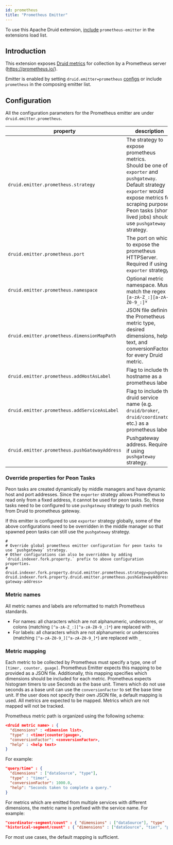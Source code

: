 ```yaml
---
id: prometheus
title: "Prometheus Emitter"
---
```


<!--
  ~ Licensed to the Apache Software Foundation (ASF) under one
  ~ or more contributor license agreements.  See the NOTICE file
  ~ distributed with this work for additional information
  ~ regarding copyright ownership.  The ASF licenses this file
  ~ to you under the Apache License, Version 2.0 (the
  ~ "License"); you may not use this file except in compliance
  ~ with the License.  You may obtain a copy of the License at
  ~
  ~   http://www.apache.org/licenses/LICENSE-2.0
  ~
  ~ Unless required by applicable law or agreed to in writing,
  ~ software distributed under the License is distributed on an
  ~ "AS IS" BASIS, WITHOUT WARRANTIES OR CONDITIONS OF ANY
  ~ KIND, either express or implied.  See the License for the
  ~ specific language governing permissions and limitations
  ~ under the License.
  -->


To use this Apache Druid extension, [include](../../development/extensions.md#loading-extensions) `prometheus-emitter` in the extensions load list.

## Introduction

This extension exposes [Druid metrics](https://druid.apache.org/docs/latest/operations/metrics.html) for collection by a Prometheus server (https://prometheus.io/).

Emitter is enabled by setting `druid.emitter=prometheus` [configs](https://druid.apache.org/docs/latest/configuration/index.html#emitting-metrics) or include `prometheus` in the composing emitter list. 

## Configuration

All the configuration parameters for the Prometheus emitter are under `druid.emitter.prometheus`.

| property                                      | description                                                                                                                                                                                                                            | required? | default                              |
|-----------------------------------------------|----------------------------------------------------------------------------------------------------------------------------------------------------------------------------------------------------------------------------------------|-----------|--------------------------------------|
| `druid.emitter.prometheus.strategy`           | The strategy to expose prometheus metrics. <br/>Should be one of `exporter` and `pushgateway`. Default strategy `exporter` would expose metrics for scraping purpose. Peon tasks (short-lived jobs) should use `pushgateway` strategy. | yes       | exporter                             |
| `druid.emitter.prometheus.port`               | The port on which to expose the prometheus HTTPServer. Required if using `exporter` strategy.                                                                                                                                          | no        | none                                 |
| `druid.emitter.prometheus.namespace`          | Optional metric namespace. Must match the regex `[a-zA-Z_:][a-zA-Z0-9_:]*`                                                                                                                                                             | no        | druid                                |
| `druid.emitter.prometheus.dimensionMapPath`   | JSON file defining the Prometheus metric type, desired dimensions, help text, and conversionFactor for every Druid metric.                                                                                                             | no        | Default mapping provided. See below. |
| `druid.emitter.prometheus.addHostAsLabel`     | Flag to include the hostname as a prometheus label.                                                                                                                                                                                    | no        | false                                |
| `druid.emitter.prometheus.addServiceAsLabel`  | Flag to include the druid service name (e.g. `druid/broker`, `druid/coordinator`, etc.) as a prometheus label.                                                                                                                         | no        | false                                |
| `druid.emitter.prometheus.pushGatewayAddress` | Pushgateway address. Required if using `pushgateway` strategy.                                                                                                                                                                         | no        | none                                 |

### Override properties for Peon Tasks

Peon tasks are created dynamically by middle managers and have dynamic host and port addresses. Since the `exporter` strategy allows Prometheus to read only from a fixed address, it cannot be used for peon tasks.
So, these tasks need to be configured to use `pushgateway` strategy to push metrics from Druid to prometheus gateway.

If this emitter is configured to use `exporter` strategy globally, some of the above configurations need to be overridden in the middle manager so that spawned peon tasks can still use the `pushgateway` strategy.

```
#
# Override global prometheus emitter configuration for peon tasks to use `pushgateway` strategy.
# Other configurations can also be overridden by adding `druid.indexer.fork.property.` prefix to above configuration properties.
# 
druid.indexer.fork.property.druid.emitter.prometheus.strategy=pushgateway
druid.indexer.fork.property.druid.emitter.prometheus.pushGatewayAddress=http://<push-gateway-address>
```

### Metric names

All metric names and labels are reformatted to match Prometheus standards.
- For names: all characters which are not alphanumeric, underscores, or colons (matching `[^a-zA-Z_:][^a-zA-Z0-9_:]*`) are replaced with `_`
- For labels: all characters which are not alphanumeric or underscores (matching `[^a-zA-Z0-9_][^a-zA-Z0-9_]*`) are replaced with `_`

### Metric mapping

Each metric to be collected by Prometheus must specify a type, one of `[timer, counter, guage]`. Prometheus Emitter expects this mapping to
be provided as a JSON file.  Additionally, this mapping specifies which dimensions should be included for each metric.  Prometheus expects
histogram timers to use Seconds as the base unit.  Timers which do not use seconds as a base unit can use the `conversionFactor` to set
the base time unit. If the user does not specify their own JSON file, a default mapping is used.  All
metrics are expected to be mapped. Metrics which are not mapped will not be tracked.

Prometheus metric path is organized using the following schema:

```json
<druid metric name> : { 
  "dimensions" : <dimension list>, 
  "type" : <timer|counter|gauge>, 
  "conversionFactor": <conversionFactor>, 
  "help" : <help text>
}
```

For example:
```json
"query/time" : { 
  "dimensions" : ["dataSource", "type"],
  "type" : "timer",
  "conversionFactor": 1000.0,
  "help": "Seconds taken to complete a query."
}
```

For metrics which are emitted from multiple services with different dimensions, the metric name is prefixed with
the service name. For example:

```json
"coordinator-segment/count" : { "dimensions" : ["dataSource"], "type" : "gauge" },
"historical-segment/count" : { "dimensions" : ["dataSource", "tier", "priority"], "type" : "gauge" }
```
 
For most use cases, the default mapping is sufficient.
